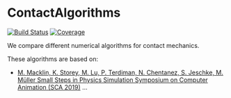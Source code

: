 # ContactAlgorithms

[![Build Status](https://travis-ci.com/SteffenPL/ContactAlgorithms.jl.svg?branch=master)](https://travis-ci.com/SteffenPL/ContactAlgorithms.jl)
[![Coverage](https://codecov.io/gh/SteffenPL/ContactAlgorithms.jl/branch/master/graph/badge.svg)](https://codecov.io/gh/SteffenPL/ContactAlgorithms.jl)

We compare different numerical algorithms for contact mechanics.

These algorithms are based on:
- [M. Macklin, K. Storey, M. Lu, P. Terdiman, N. Chentanez, S. Jeschke, M. Müller
Small Steps in Physics Simulation
Symposium on Computer Animation (SCA 2019)](https://matthias-research.github.io/pages/publications/smallsteps.pdf)
...
